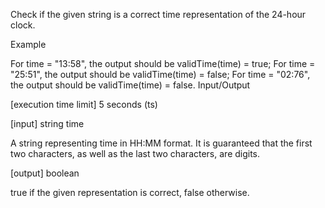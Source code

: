 Check if the given string is a correct time representation of the 24-hour clock.

Example

For time = "13:58", the output should be
validTime(time) = true;
For time = "25:51", the output should be
validTime(time) = false;
For time = "02:76", the output should be
validTime(time) = false.
Input/Output

[execution time limit] 5 seconds (ts)

[input] string time

A string representing time in HH:MM format. It is guaranteed that the first two characters, as well as the last two characters, are digits.

[output] boolean

true if the given representation is correct, false otherwise.